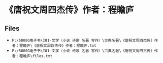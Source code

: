 # 《唐祝文周四杰传》作者：程瞻庐

## Files

- `F:/5000G电子书\I01-文学（小说 诗歌 名著 写作）\古典名著\《唐祝文周四杰传》作者：程瞻庐\《唐祝文周四杰传》作者：程瞻庐.txt`
- `F:/5000G电子书\I01-文学（小说 诗歌 名著 写作）\古典名著\《唐祝文周四杰传》作者：程瞻庐\files.txt`
